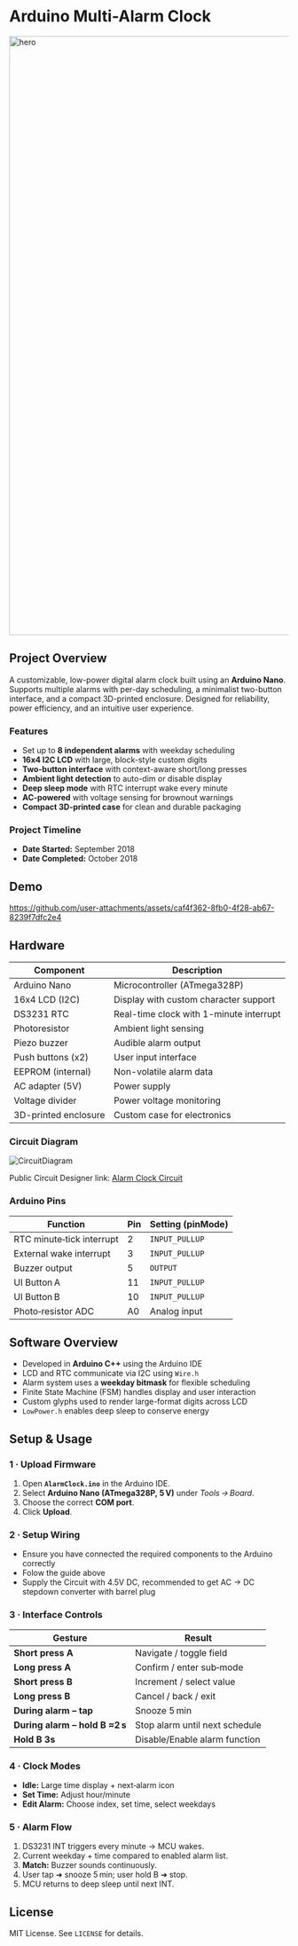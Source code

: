 # Arduino Multi-Alarm Clock

<img width="1920" height="1080" alt="hero" src="https://github.com/user-attachments/assets/80f35310-b724-4082-b8e0-6428ea75cd26" />

## Project Overview

A customizable, low-power digital alarm clock built using an **Arduino Nano**. Supports multiple alarms with per-day scheduling, a minimalist two-button interface, and a compact 3D-printed enclosure. Designed for reliability, power efficiency, and an intuitive user experience.

### Features

- Set up to **8 independent alarms** with weekday scheduling
- **16x4 I2C LCD** with large, block-style custom digits
- **Two-button interface** with context-aware short/long presses
- **Ambient light detection** to auto-dim or disable display
- **Deep sleep mode** with RTC interrupt wake every minute
- **AC-powered** with voltage sensing for brownout warnings
- **Compact 3D-printed case** for clean and durable packaging

### Project Timeline

- **Date Started:** September 2018
- **Date Completed:** October 2018

## Demo

https://github.com/user-attachments/assets/caf4f362-8fb0-4f28-ab67-8239f7dfc2e4

## Hardware

| Component              | Description                                |
|------------------------|--------------------------------------------|
| Arduino Nano           | Microcontroller (ATmega328P)               |
| 16x4 LCD (I2C)         | Display with custom character support       |
| DS3231 RTC             | Real-time clock with 1-minute interrupt    |
| Photoresistor          | Ambient light sensing                      |
| Piezo buzzer           | Audible alarm output                       |
| Push buttons (x2)      | User input interface                       |
| EEPROM (internal)      | Non-volatile alarm data                    |
| AC adapter (5V)        | Power supply                               |
| Voltage divider        | Power voltage monitoring                   |
| 3D-printed enclosure   | Custom case for electronics                |

### Circuit Diagram

![CircuitDiagram](https://github.com/user-attachments/assets/23b6b788-bdd8-402b-9778-e067e7c106b0)

Public Circuit Designer link: [Alarm Clock Circuit](https://app.cirkitdesigner.com/project/4ae56a12-4e2b-4acc-8b0b-463c14d5e23f)

### Arduino Pins

| Function                     | Pin | Setting (pinMode) |
|------------------------------|-----|-------------------|
| RTC minute‑tick interrupt    | 2   | `INPUT_PULLUP`    |
| External wake interrupt      | 3   | `INPUT_PULLUP`    |
| Buzzer output                | 5   | `OUTPUT`          |
| UI Button A                  | 11  | `INPUT_PULLUP`    |
| UI Button B                  | 10  | `INPUT_PULLUP`    |
| Photo‑resistor ADC           | A0  | Analog input      |

## Software Overview

- Developed in **Arduino C++** using the Arduino IDE
- LCD and RTC communicate via I2C using `Wire.h`
- Alarm system uses a **weekday bitmask** for flexible scheduling
- Finite State Machine (FSM) handles display and user interaction
- Custom glyphs used to render large-format digits across LCD
- `LowPower.h` enables deep sleep to conserve energy

## Setup & Usage

### 1 · Upload Firmware

1. Open **`AlarmClock.ino`** in the Arduino IDE.  
2. Select **Arduino Nano (ATmega328P, 5 V)** under *Tools → Board*.  
3. Choose the correct **COM port**.  
4. Click **Upload**.

### 2 · Setup Wiring

- Ensure you have connected the required components to the Arduino correctly
- Folow the guide above
- Supply the Circuit with 4.5V DC, recommended to get AC -> DC stepdown converter with barrel plug

### 3 · Interface Controls

| Gesture                        | Result                                |
|--------------------------------|---------------------------------------|
| **Short press A**              | Navigate / toggle field               |
| **Long press A**               | Confirm / enter sub‑mode              |
| **Short press B**              | Increment / select value              |
| **Long press B**               | Cancel / back / exit                  |
| **During alarm – tap**         | Snooze 5 min                          |
| **During alarm – hold B ≈2 s** | Stop alarm until next schedule        |
| **Hold B 3s**                  | Disable/Enable alarm function         |

### 4 · Clock Modes

- **Idle:** Large time display + next‑alarm icon
- **Set Time:** Adjust hour/minute
- **Edit Alarm:** Choose index, set time, select weekdays

### 5 · Alarm Flow

1. DS3231 INT triggers every minute → MCU wakes.  
2. Current weekday + time compared to enabled alarm list.  
3. **Match:** Buzzer sounds continuously.  
4. User tap ➜ snooze 5 min; user hold B ➜ stop.  
5. MCU returns to deep sleep until next INT.

## License

MIT License. See `LICENSE` for details.
